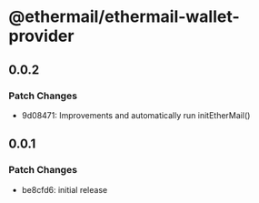 # @ethermail/ethermail-wallet-provider

## 0.0.2

### Patch Changes

- 9d08471: Improvements and automatically run initEtherMail()

## 0.0.1

### Patch Changes

- be8cfd6: initial release
